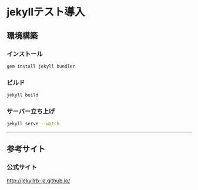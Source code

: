 # jekyllテスト導入
## 環境構築

### インストール
```sh
gem install jekyll bundler
```

### ビルド
```sh
jekyll build
```

### サーバー立ち上げ
```sh
jekyll serve --watch
```
***
## 参考サイト
### 公式サイト
http://jekyllrb-ja.github.io/
